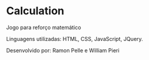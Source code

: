 # Calculation
Jogo para reforço matemático

Linguagens utilizadas: HTML, CSS, JavaScript, JQuery.

Desenvolvido por: Ramon Pelle e William Pieri

